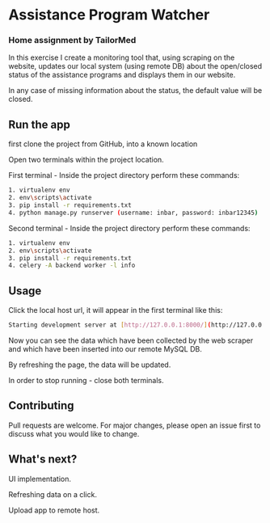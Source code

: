 # Assistance Program Watcher 
### Home assignment by TailorMed
In this exercise I create a monitoring tool that, using scraping on the website, updates our local system (using remote DB) about the open/closed status of the assistance programs and displays them in our website.

In any case of missing information about the status, the default value will be closed.


## Run the app

first clone the project from GitHub, into a known location

Open two terminals within the project location.

First terminal - Inside the project directory perform these commands:
```bash
1. virtualenv env
2. env\scripts\activate
3. pip install -r requirements.txt
4. python manage.py runserver (username: inbar, password: inbar12345)
```

Second terminal - Inside the project directory perform these commands:
```bash
1. virtualenv env
2. env\scripts\activate
3. pip install -r requirements.txt
4. celery -A backend worker -l info
```

## Usage
Click the local host url, it will appear in the first terminal like this:
```bash
Starting development server at [http://127.0.0.1:8000/](http://127.0.0.1:8000/)
```
Now you can see the data which have been collected by the web scraper and which have been inserted into our remote MySQL DB.

By refreshing the page, the data will be updated.

In order to stop running - close both terminals.


## Contributing
Pull requests are welcome. For major changes, please open an issue first to discuss what you would like to change.

## What's next?
UI implementation. 

Refreshing data on a click.

Upload app to remote host.

